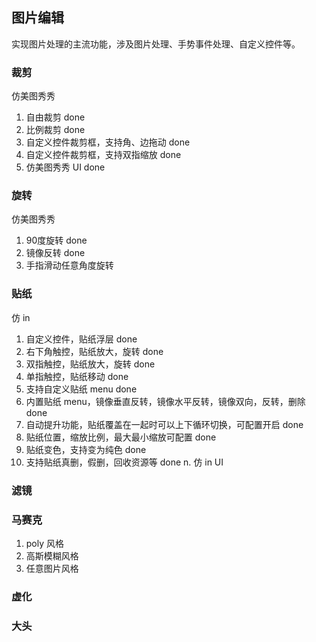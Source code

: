 ## 图片编辑

实现图片处理的主流功能，涉及图片处理、手势事件处理、自定义控件等。

### 裁剪

仿美图秀秀

1. 自由裁剪 done
2. 比例裁剪 done
3. 自定义控件裁剪框，支持角、边拖动 done
4. 自定义控件裁剪框，支持双指缩放 done
5. 仿美图秀秀 UI done

### 旋转

仿美图秀秀

1. 90度旋转 done
2. 镜像反转 done
3. 手指滑动任意角度旋转

### 贴纸

仿 in

1. 自定义控件，贴纸浮层 done
1. 右下角触控，贴纸放大，旋转 done
2. 双指触控，贴纸放大，旋转 done
3. 单指触控，贴纸移动 done
4. 支持自定义贴纸 menu done
5. 内置贴纸 menu，镜像垂直反转，镜像水平反转，镜像双向，反转，删除 done
6. 自动提升功能，贴纸覆盖在一起时可以上下循环切换，可配置开启 done
7. 贴纸位置，缩放比例，最大最小缩放可配置 done
8. 贴纸变色，支持变为纯色 done
9. 支持贴纸真删，假删，回收资源等 done
n. 仿 in UI

### 滤镜

### 马赛克

1. poly 风格
2. 高斯模糊风格
3. 任意图片风格

### 虚化

### 大头